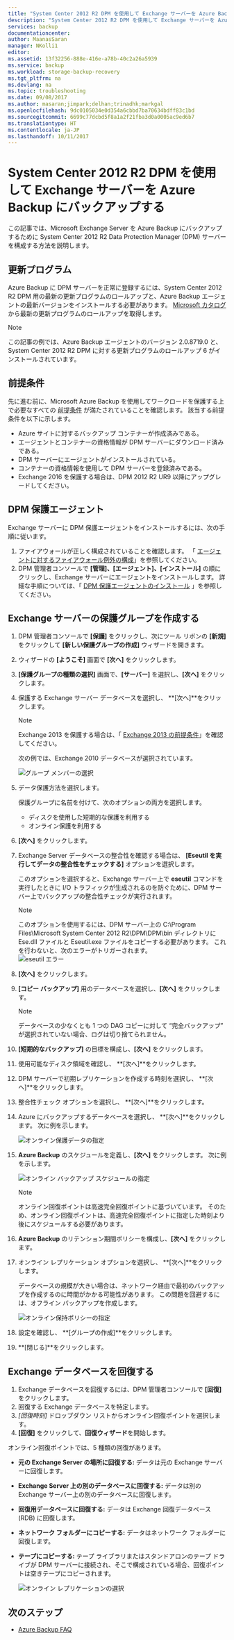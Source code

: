 ```yaml
---
title: "System Center 2012 R2 DPM を使用して Exchange サーバーを Azure Backup にバックアップする | Microsoft Docs"
description: "System Center 2012 R2 DPM を使用して Exchange サーバーを Azure Backup にバックアップする方法について説明する"
services: backup
documentationcenter: 
author: MaanasSaran
manager: NKolli1
editor: 
ms.assetid: 13f32256-888e-416e-a78b-40c2a26a5939
ms.service: backup
ms.workload: storage-backup-recovery
ms.tgt_pltfrm: na
ms.devlang: na
ms.topic: troubleshooting
ms.date: 09/08/2017
ms.author: masaran;jimpark;delhan;trinadhk;markgal
ms.openlocfilehash: 9dc0105034e0d354a6cbbd7ba70634bdff83c1bd
ms.sourcegitcommit: 6699c77dcbd5f8a1a2f21fba3d0a0005ac9ed6b7
ms.translationtype: HT
ms.contentlocale: ja-JP
ms.lasthandoff: 10/11/2017
---
```

# <a name="back-up-an-exchange-server-to-azure-backup-with-system-center-2012-r2-dpm"></a>System Center 2012 R2 DPM を使用して Exchange サーバーを Azure Backup にバックアップする
この記事では、Microsoft Exchange Server を Azure Backup にバックアップするために System Center 2012 R2 Data Protection Manager (DPM) サーバーを構成する方法を説明します。  

## <a name="updates"></a>更新プログラム
Azure Backup に DPM サーバーを正常に登録するには、System Center 2012 R2 DPM 用の最新の更新プログラムのロールアップと、Azure Backup エージェントの最新バージョンをインストールする必要があります。 [Microsoft カタログ](http://catalog.update.microsoft.com/v7/site/Search.aspx?q=System%20Center%202012%20R2%20Data%20protection%20manager)から最新の更新プログラムのロールアップを取得します。

> [!NOTE]
> この記事の例では、Azure Backup エージェントのバージョン 2.0.8719.0 と、System Center 2012 R2 DPM に対する更新プログラムのロールアップ 6 がインストールされています。
>
>

## <a name="prerequisites"></a>前提条件
先に進む前に、Microsoft Azure Backup を使用してワークロードを保護する上で必要なすべての [前提条件](backup-azure-dpm-introduction.md#prerequisites) が満たされていることを確認します。 該当する前提条件を以下に示します。

* Azure サイトに対するバックアップ コンテナーが作成済みである。
* エージェントとコンテナーの資格情報が DPM サーバーにダウンロード済みである。
* DPM サーバーにエージェントがインストールされている。
* コンテナーの資格情報を使用して DPM サーバーを登録済みである。
* Exchange 2016 を保護する場合は、DPM 2012 R2 UR9 以降にアップグレードしてください。

## <a name="dpm-protection-agent"></a>DPM 保護エージェント
Exchange サーバーに DPM 保護エージェントをインストールするには、次の手順に従います。

1. ファイアウォールが正しく構成されていることを確認します。 「 [エージェントに対するファイアウォール例外の構成](https://technet.microsoft.com/library/Hh758204.aspx)」を参照してください。
2. DPM 管理者コンソールで **[管理]、[エージェント]、[インストール]** の順にクリックし、Exchange サーバーにエージェントをインストールします。 詳細な手順については、「 [DPM 保護エージェントのインストール](https://technet.microsoft.com/library/hh758186.aspx?f=255&MSPPError=-2147217396) 」を参照してください。

## <a name="create-a-protection-group-for-the-exchange-server"></a>Exchange サーバーの保護グループを作成する
1. DPM 管理者コンソールで **[保護]** をクリックし、次にツール リボンの **[新規]** をクリックして **[新しい保護グループの作成]** ウィザードを開きます。
2. ウィザードの **[ようこそ]** 画面で **[次へ]** をクリックします。
3. **[保護グループの種類の選択]** 画面で、**[サーバー]** を選択し、**[次へ]** をクリックします。
4. 保護する Exchange サーバー データベースを選択し、 **[次へ]**をクリックします。

   > [!NOTE]
   > Exchange 2013 を保護する場合は、「 [Exchange 2013 の前提条件](https://technet.microsoft.com/library/dn751029.aspx)」を確認してください。
   >
   >

    次の例では、Exchange 2010 データベースが選択されています。

    ![グループ メンバーの選択](./media/backup-azure-backup-exchange-server/select-group-members.png)
5. データ保護方法を選択します。

    保護グループに名前を付けて、次のオプションの両方を選択します。

   * ディスクを使用した短期的な保護を利用する
   * オンライン保護を利用する
6. **[次へ]** をクリックします。
7. Exchange Server データベースの整合性を確認する場合は、 **[Eseutil を実行してデータの整合性をチェックする]** オプションを選択します。

    このオプションを選択すると、Exchange サーバー上で **eseutil** コマンドを実行したときに I/O トラフィックが生成されるのを防ぐために、DPM サーバー上でバックアップの整合性チェックが実行されます。

   > [!NOTE]
   > このオプションを使用するには、DPM サーバー上の C:\Program Files\Microsoft System Center 2012 R2\DPM\DPM\bin ディレクトリに Ese.dll ファイルと Eseutil.exe ファイルをコピーする必要があります。 これを行わないと、次のエラーがトリガーされます。  
   > ![eseutil エラー](./media/backup-azure-backup-exchange-server/eseutil-error.png)
   >
   >
8. **[次へ]** をクリックします。
9. **[コピー バックアップ]** 用のデータベースを選択し、**[次へ]** をクリックします。

   > [!NOTE]
   > データベースの少なくとも 1 つの DAG コピーに対して “完全バックアップ” が選択されていない場合、ログは切り捨てられません。
   >
   >
10. **[短期的なバックアップ]** の目標を構成し、**[次へ]** をクリックします。
11. 使用可能なディスク領域を確認し、 **[次へ]**をクリックします。
12. DPM サーバーで初期レプリケーションを作成する時刻を選択し、 **[次へ]**をクリックします。
13. 整合性チェック オプションを選択し、 **[次へ]**をクリックします。
14. Azure にバックアップするデータベースを選択し、 **[次へ]**をクリックします。 次に例を示します。

    ![オンライン保護データの指定](./media/backup-azure-backup-exchange-server/specify-online-protection-data.png)
15. **Azure Backup** のスケジュールを定義し、**[次へ]** をクリックします。 次に例を示します。

    ![オンライン バックアップ スケジュールの指定](./media/backup-azure-backup-exchange-server/specify-online-backup-schedule.png)

    > [!NOTE]
    > オンライン回復ポイントは高速完全回復ポイントに基づいています。 そのため、オンライン回復ポイントは、高速完全回復ポイントに指定した時刻より後にスケジュールする必要があります。
    >
    >
16. **Azure Backup** のリテンション期間ポリシーを構成し、**[次へ]** をクリックします。
17. オンライン レプリケーション オプションを選択し、 **[次へ]**をクリックします。

    データベースの規模が大きい場合は、ネットワーク経由で最初のバックアップを作成するのに時間がかかる可能性があります。 この問題を回避するには、オフライン バックアップを作成します。  

    ![オンライン保持ポリシーの指定](./media/backup-azure-backup-exchange-server/specify-online-retention-policy.png)
18. 設定を確認し、 **[グループの作成]**をクリックします。
19. **[閉じる]**をクリックします。

## <a name="recover-the-exchange-database"></a>Exchange データベースを回復する
1. Exchange データベースを回復するには、DPM 管理者コンソールで **[回復]** をクリックします。
2. 回復する Exchange データベースを特定します。
3. *[回復時刻]* ドロップダウン リストからオンライン回復ポイントを選択します。
4. **[回復]** をクリックして、**回復ウィザード**を開始します。

オンライン回復ポイントでは、5 種類の回復があります。

* **元の Exchange Server の場所に回復する:** データは元の Exchange サーバーに回復します。
* **Exchange Server 上の別のデータベースに回復する:** データは別の Exchange サーバー上の別のデータベースに回復します。
* **回復用データベースに回復する:** データは Exchange 回復データベース (RDB) に回復します。
* **ネットワーク フォルダーにコピーする:** データはネットワーク フォルダーに回復します。
* **テープにコピーする:** テープ ライブラリまたはスタンドアロンのテープ ドライブが DPM サーバーに接続され、そこで構成されている場合、回復ポイントは空きテープにコピーされます。

    ![オンライン レプリケーションの選択](./media/backup-azure-backup-exchange-server/choose-online-replication.png)

## <a name="next-steps"></a>次のステップ
* [Azure Backup FAQ](backup-azure-backup-faq.md)
